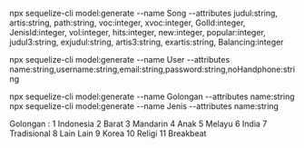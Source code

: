 npx sequelize-cli model:generate --name Song --attributes
judul:string,
artis:string,
path:string,
voc:integer,
xvoc:integer,
GolId:integer,
JenisId:integer,
vol:integer,
hits:integer,
new:integer,
popular:integer,
judul3:string,
exjudul:string,
artis3:string,
exartis:string,
Balancing:integer

npx sequelize-cli model:generate --name User --attributes name:string,username:string,email:string,password:string,noHandphone:string

npx sequelize-cli model:generate --name Golongan --attributes name:string
npx sequelize-cli model:generate --name Jenis --attributes name:string

Golongan :
1 Indonesia
2 Barat
3 Mandarin
4 Anak
5 Melayu
6 India
7 Tradisional
8 Lain Lain
9 Korea
10 Religi
11 Breakbeat
